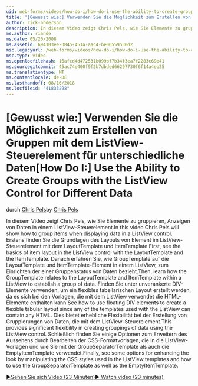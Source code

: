 ```yaml
---
uid: web-forms/videos/how-do-i/how-do-i-use-the-ability-to-create-groups-with-the-listview-control-for-different-data
title: '[Gewusst wie:] Verwenden Sie die Möglichkeit zum Erstellen von Gruppen mit dem ListView-Steuerelement für unterschiedliche Daten | Microsoft-Dokumentation'
author: rick-anderson
description: In diesem Video zeigt Chris Pels, wie Sie Elemente zu gruppieren, Anzeigen von Daten in einem ListView-Steuerelement. Lesen Sie zunächst, die Grundlagen der Elementlayout, in der ListView hinsichtlich...
ms.author: riande
ms.date: 05/20/2008
ms.assetid: 694103ee-3845-451a-aac4-be06559530d2
msc.legacyurl: /web-forms/videos/how-do-i/how-do-i-use-the-ability-to-create-groups-with-the-listview-control-for-different-data
msc.type: video
ms.openlocfilehash: 16afcd4d472531b099bf7b34f3ea7f2283c69e41
ms.sourcegitcommit: 45ac74e400f9f2b7dbded66297730f6f14a4eb25
ms.translationtype: MT
ms.contentlocale: de-DE
ms.lasthandoff: 08/16/2018
ms.locfileid: "41833298"
---
```

<a name="how-do-i-use-the-ability-to-create-groups-with-the-listview-control-for-different-data"></a><span data-ttu-id="cee4c-104">[Gewusst wie:] Verwenden Sie die Möglichkeit zum Erstellen von Gruppen mit dem ListView-Steuerelement für unterschiedliche Daten</span><span class="sxs-lookup"><span data-stu-id="cee4c-104">[How Do I:] Use the Ability to Create Groups with the ListView Control for Different Data</span></span>
====================
<span data-ttu-id="cee4c-105">durch [Chris Pels](https://twitter.com/chrispels)</span><span class="sxs-lookup"><span data-stu-id="cee4c-105">by [Chris Pels](https://twitter.com/chrispels)</span></span>

<span data-ttu-id="cee4c-106">In diesem Video zeigt Chris Pels, wie Sie Elemente zu gruppieren, Anzeigen von Daten in einem ListView-Steuerelement.</span><span class="sxs-lookup"><span data-stu-id="cee4c-106">In this video Chris Pels will show how to group items when displaying data in a ListView control.</span></span> <span data-ttu-id="cee4c-107">Erstens finden Sie die Grundlagen des Layouts von Element im ListView-Steuerelement mit dem LayoutTemplate und ItemTemplate.</span><span class="sxs-lookup"><span data-stu-id="cee4c-107">First, see the basics of item layout in the ListView control with the LayoutTemplate and the ItemTemplate.</span></span> <span data-ttu-id="cee4c-108">Danach erfahren Sie, wie GroupTemplate auf die LayoutTemplate und ItemTemplate-Element in einem ListView, zum Einrichten der einer Gruppenstatus von Daten bezieht.</span><span class="sxs-lookup"><span data-stu-id="cee4c-108">Then, learn how the GroupTemplate relates to the LayoutTemplate and ItemTemplate within a ListView to establish a group of data.</span></span> <span data-ttu-id="cee4c-109">Finden Sie unter unverankerte DIV-Elemente verwenden, um ein flexibles tabellarischen Layout erstellt werden, da es sich bei den Vorlagen, die mit dem ListView verwendet die HTML-Elemente enthalten kann.</span><span class="sxs-lookup"><span data-stu-id="cee4c-109">See how to use floating DIV elements to create a flexible tabular layout since any of the templates used with the ListView can contain any HTML.</span></span> <span data-ttu-id="cee4c-110">Dies bietet erhebliche Flexibilität bei der Erstellung von Gruppierungen von Daten, die mit dem ListView-Steuerelement.</span><span class="sxs-lookup"><span data-stu-id="cee4c-110">This provides significant flexibility in creating groupings of data using the ListView control.</span></span> <span data-ttu-id="cee4c-111">Schließlich finden Sie einige Optionen zum Erweitern des Aussehens durch Bearbeiten der CSS-Formatvorlagen, die in die ListView-Vorlagen und wie Sie mit der GroupSeparatorTemplate als auch die EmptyItemTemplate verwendet.</span><span class="sxs-lookup"><span data-stu-id="cee4c-111">Finally, see some options for enhancing the look by manipulating the CSS styles used in the ListView templates and how to use the GroupSeparatorTemplate as well as the EmptyItemTemplate.</span></span>

[<span data-ttu-id="cee4c-112">&#9654;Sehen Sie sich Video (23 Minuten)</span><span class="sxs-lookup"><span data-stu-id="cee4c-112">&#9654; Watch video (23 minutes)</span></span>](https://channel9.msdn.com/Blogs/ASP-NET-Site-Videos/how-do-i-use-the-ability-to-create-groups-with-the-listview-control-for-different-data)
